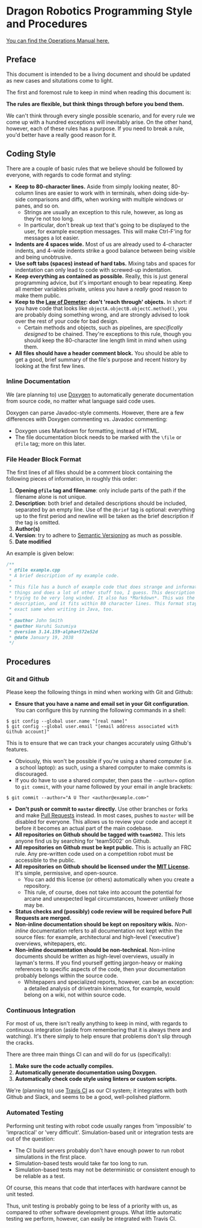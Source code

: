 # Dragon Robotics Programming Style and Procedures

[You can find the Operations Manual here.](https://dragonrobotics.github.io/operations)

## Preface
This document is intended to be a living document and should be updated as new
cases and situtations come to light.

The first and foremost rule to keep in mind when reading this document is:

**The rules are flexible, but think things through before you bend them.**

We can't think through every single possible scenario, and for every rule we
come up with a hundred exceptions will inevitably arise. On the other hand,
however, each of these rules has a purpose.
If you need to break a rule, you'd better have a really good reason for it.

## Coding Style
There are a couple of basic rules that we believe should be followed by everyone,
with regards to code format and styling:

* **Keep to 80-character lines.** Aside from simply looking neater, 80-column
lines are easier to work with in terminals, when doing side-by-side comparisons
and diffs, when working with multiple windows or panes, and so on.
  * Strings are usually an exception to this rule, however, as long as they're not
  too long.
  * In particular, don't break up text that's going to be displayed to the user,
  for example exception messages. This will make Ctrl-F'ing for messages a lot
  easier.
* **Indents are 4 spaces wide.** Most of us are already used to 4-character indents,
and 4-wide indents strike a good balance between being visible and being
unobtrusive.
* **Use soft tabs (spaces) instead of hard tabs.** Mixing tabs and spaces for
indentation can only lead to code with screwed-up indentation.
* **Keep everything as contained as possible.** Really, this is just general
programming advice, but it's important enough to bear repeating. Keep all member
variables private, unless you have a _really_ good reason to make them public.
* **Keep to the [Law of Demeter](https://en.wikipedia.org/wiki/Law_of_Demeter):
don't 'reach through' objects.**
In short: if you have code that looks like `objectA.objectB.objectC.method()`,
you are probably doing something wrong, and are strongly advised to look over
the rest of your code for bad design.
  * Certain methods and objects, such as pipelines, are _specifically designed_
to be chained. They're exceptions to this rule, though you should keep the
80-character line length limit in mind when using them.
* **All files should have a header comment block.** You should be able to get
a good, brief summary of the file's purpose and recent history by looking at
the first few lines.

### Inline Documentation
We (are planning to) use [Doxygen](https://www.stack.nl/~dimitri/doxygen/) to
automatically generate documentation from source code, no matter what language
said code uses.

Doxygen can parse Javadoc-style comments. However, there are a few differences
with Doxygen commenting vs. Javadoc commenting:
* Doxygen uses Markdown for formatting, instead of HTML.
* The file documentation block needs to be marked with the `\file` or `@file`
tag; more on this later.

### File Header Block Format
The first lines of all files should be a comment block containing the following
pieces of information, in roughly this order:
1. **Opening `@file` tag and filename**: only include parts of the path if the
filename alone is not unique.
2. **Description**: both brief and detailed descriptions should be included,
separated by an empty line. Use of the `@brief` tag is optional: everything
up to the first period and newline will be taken as the brief description if
the tag is omitted.
3. **Author(s)**
4. **Version**: try to adhere to [Semantic Versioning](http://semver.org) as
much as possible.
5. **Date modified**

An example is given below:
```c++
/**
 * @file example.cpp
 * A brief description of my example code.
 *
 * This file has a bunch of example code that does strange and informative
 * things and does a lot of other stuff too, I guess. This description is
 * trying to be very long winded. It also has *Markdown*. This was the detailed
 * description, and it fits within 80 character lines. This format stays the
 * exact same when writing in Java, too.
 *
 * @author John Smith
 * @author Haruhi Suzumiya
 * @version 3.14.159-alpha+572e52d
 * @date January 19, 2038
 */
```

## Procedures

### Git and Github
Please keep the following things in mind when working with Git and Github:
* **Ensure that you have a name and email set in your Git configuration**.
You can configure this by running the following commands in a shell:
```shell
$ git config --global user.name "[real name]"
$ git config --global user.email "[email address associated with Github account]"
```
This is to ensure that we can track your changes accurately using Github's
features.
  * Obviously, this won't be possible if you're using a shared computer (i.e. a
school laptop): as such, using a shared computer to make commits is discouraged.
  * If you do have to use a shared computer, then pass the `--author=` option to
`git commit`, with your name followed by your email in angle brackets:
```shell
$ git commit --author="A U Thor <author@example.com>"
```
* **Don't push or commit to `master` directly.** Use other branches or forks
and make [Pull Requests](https://help.github.com/articles/about-pull-requests/)
instead. In most cases, pushes to `master` will be disabled for everyone.
This allows us to review your code and accept it before it becomes an actual
part of the main codebase.
* **All repositories on Github should be tagged with `team5002`.**
This lets anyone find us by searching for 'team5002' on Github.
* **All repositories on Github must be kept public.** This is actually an
FRC rule. Any pre-written code used on a competition robot must be accessible
to the public.
* **All repositories on Github should be licensed under the
[MIT License](https://choosealicense.com/licenses/mit/).** It's simple,
permissive, and open-source.
  * You can add this license (or others) automatically when you create a
  repository.
  * This rule, of course, does not take into account the potential for arcane
  and unexpected legal circumstances, however unlikely those may be.
* **Status checks and (possibly) code review will be required before Pull
Requests are merged.**
* **Non-inline documentation should be kept on repository wikis.** _Non-inline_
documentation refers to all documentation not kept within the source files:
for example, architectural and high-level ('executive') overviews, whitepapers,
etc.
* **Non-inline documentation should be non-technical.** Non-inline documents
should be written as high-level overviews, usually in layman's terms. If you
find yourself getting jargon-heavy or making references to specific aspects
of the code, then your documentation probably belongs within the source code.
  * Whitepapers and specialized reports, however, can be an exception: a detailed
analysis of drivetrain kinematics, for example, would belong on a wiki, not
within source code.

### Continuous Integration
For most of us, there isn't really anything to keep in mind, with regards to
continuous integration (aside from remembering that it is always there and
watching). It's there simply to help ensure that problems don't slip through
the cracks.

There are three main things CI can and will do for us (specifically):
1. **Make sure the code actually compiles.**
2. **Automatically generate documentation using Doxygen.**
3. **Automatically check code style using linters or custom scripts.**

We're (planning to) use [Travis CI](https://travis-ci.org) as our CI system;
it integrates with both Github and Slack, and seems to be a good, well-polished
platform.

### Automated Testing
Performing unit testing with robot code usually ranges from 'impossible' to
'impractical' or 'very difficult'. Simulation-based unit or integration tests
are out of the question:
* The CI build servers probably don't have enough power to run robot
simulations in the first place.
* Simulation-based tests would take far too long to run.
* Simulation-based tests may not be deterministic or consistent enough to be
reliable as a test.

Of course, this means that code that interfaces with hardware cannot be unit
tested.

Thus, unit testing is probably going to be less of a priority with us, as
compared to other software development groups.
What little automatic testing we perform, however, can easily be integrated
with Travis CI.
